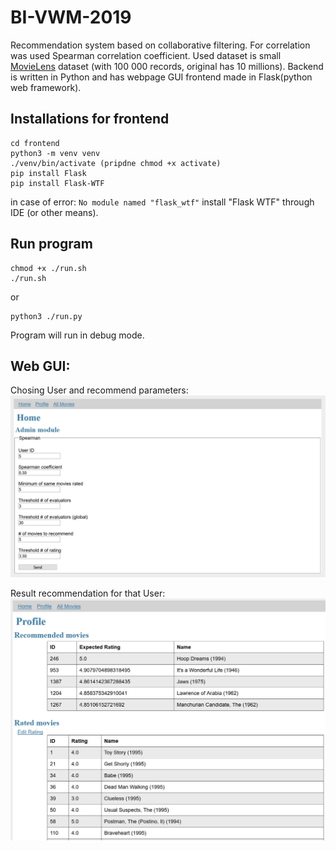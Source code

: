 # BI-VWM-2019


Recommendation system based on collaborative filtering. For correlation was used Spearman correlation coefficient.
Used dataset is small [MovieLens](http://movielens.org) dataset (with 100 000 records, original has 10 millions).
Backend is written in Python and has webpage GUI frontend made in Flask(python web framework).

Installations for frontend
---

    cd frontend
    python3 -m venv venv
    ./venv/bin/activate (pripdne chmod +x activate)
    pip install Flask
    pip install Flask-WTF
    
in case of error: `No module named "flask_wtf"` install "Flask WTF" through IDE (or other means).
   
Run program
---

    chmod +x ./run.sh
    ./run.sh
    
or

    python3 ./run.py    

Program will run in debug mode.

Web GUI:
---
Chosing User and recommend parameters:
![GUI](data/admin_module.JPG)

Result recommendation for that User:
![GUI](data/recommend_result.JPG)